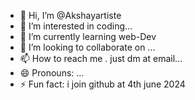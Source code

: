- 👋 Hi, I’m @Akshayartiste
- 👀 I’m interested in coding...
- 🌱 I’m currently learning web-Dev
- 💞️ I’m looking to collaborate on ...
- 📫 How to reach me . just dm at email...
- 😄 Pronouns: ...
- ⚡ Fun fact: i join github at 4th june 2024

<!---
Akshayartiste/Akshayartiste is a ✨ special ✨ repository because its `README.md` (this file) appears on your GitHub profile.
You can click the Preview link to take a look at your changes.
--->
